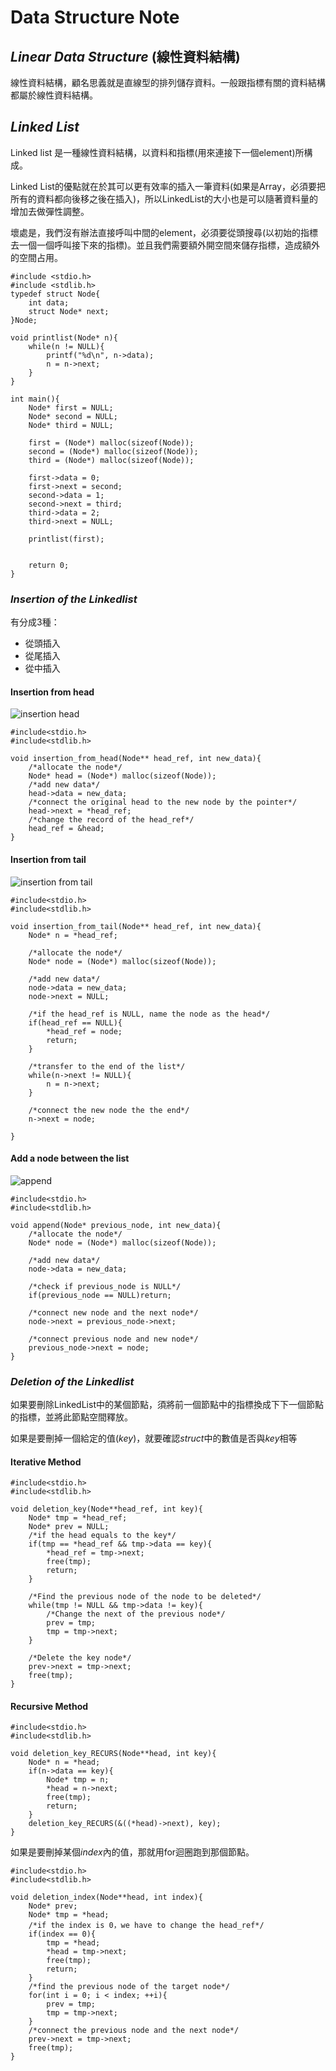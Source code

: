 # Data Structure Note

## $Linear$ $Data$ $Structure$ (線性資料結構)
線性資料結構，顧名思義就是直線型的排列儲存資料。一般跟指標有關的資料結構都屬於線性資料結構。

## $Linked$ $List$
Linked list 是一種線性資料結構，以資料和指標(用來連接下一個element)所構成。

Linked List的優點就在於其可以更有效率的插入一筆資料(如果是Array，必須要把所有的資料都向後移之後在插入)，所以LinkedList的大小也是可以隨著資料量的增加去做彈性調整。

壞處是，我們沒有辦法直接呼叫中間的element，必須要從頭搜尋(以初始的指標去一個一個呼叫接下來的指標)。並且我們需要額外開空間來儲存指標，造成額外的空間占用。

```c=
#include <stdio.h>
#include <stdlib.h>
typedef struct Node{
    int data;
    struct Node* next;
}Node;

void printlist(Node* n){
    while(n != NULL){
        printf("%d\n", n->data);
        n = n->next;
    }
}

int main(){
    Node* first = NULL;
    Node* second = NULL;
    Node* third = NULL;

    first = (Node*) malloc(sizeof(Node));
    second = (Node*) malloc(sizeof(Node));
    third = (Node*) malloc(sizeof(Node));

    first->data = 0;
    first->next = second;
    second->data = 1;
    second->next = third;
    third->data = 2;
    third->next = NULL;

    printlist(first);


    return 0;
}
```
### $Insertion$ $of$ $the$ $Linkedlist$
有分成3種：
* 從頭插入
* 從尾插入
* 從中插入
#### Insertion from head
![insertion head](https://i.imgur.com/0o4P6HT.png)
```c=
#include<stdio.h>
#include<stdlib.h>

void insertion_from_head(Node** head_ref, int new_data){
    /*allocate the node*/
    Node* head = (Node*) malloc(sizeof(Node));
    /*add new data*/
    head->data = new_data;
    /*connect the original head to the new node by the pointer*/
    head->next = *head_ref;
    /*change the record of the head_ref*/
    head_ref = &head;
}

```

#### Insertion from tail
![insertion from tail](https://i.imgur.com/cjkPxVw.png)
```c=
#include<stdio.h>
#include<stdlib.h>

void insertion_from_tail(Node** head_ref, int new_data){
    Node* n = *head_ref;
    
    /*allocate the node*/
    Node* node = (Node*) malloc(sizeof(Node));
    
    /*add new data*/
    node->data = new_data;
    node->next = NULL;
    
    /*if the head_ref is NULL, name the node as the head*/
    if(head_ref == NULL){
        *head_ref = node;
        return;
    }
    
    /*transfer to the end of the list*/
    while(n->next != NULL){
        n = n->next;
    }
    
    /*connect the new node the the end*/
    n->next = node;

}
```
#### Add a node between the list
![append](https://i.imgur.com/0erROTB.png)
```c=
#include<stdio.h>
#include<stdlib.h>

void append(Node* previous_node, int new_data){
    /*allocate the node*/
    Node* node = (Node*) malloc(sizeof(Node));

    /*add new data*/
    node->data = new_data;

    /*check if previous_node is NULL*/
    if(previous_node == NULL)return;

    /*connect new node and the next node*/
    node->next = previous_node->next;

    /*connect previous node and new node*/
    previous_node->next = node;
}

```

### $Deletion$ $of$ $the$ $Linkedlist$
如果要刪除LinkedList中的某個節點，須將前一個節點中的指標換成下下一個節點的指標，並將此節點空間釋放。

如果是要刪掉一個給定的值($key$)，就要確認$struct$中的數值是否與$key$相等

#### Iterative Method
```c=
#include<stdio.h>
#include<stdlib.h>

void deletion_key(Node**head_ref, int key){
    Node* tmp = *head_ref; 
    Node* prev = NULL;
    /*if the head equals to the key*/
    if(tmp == *head_ref && tmp->data == key){
        *head_ref = tmp->next;
        free(tmp);
        return;
    }

    /*Find the previous node of the node to be deleted*/
    while(tmp != NULL && tmp->data != key){
        /*Change the next of the previous node*/
        prev = tmp;
        tmp = tmp->next;
    }
    
    /*Delete the key node*/
    prev->next = tmp->next;
    free(tmp);
}

```

#### Recursive Method
```c=
#include<stdio.h>
#include<stdlib.h>

void deletion_key_RECURS(Node**head, int key){
    Node* n = *head;
    if(n->data == key){
        Node* tmp = n;
        *head = n->next;
        free(tmp);
        return;
    }
    deletion_key_RECURS(&((*head)->next), key);
} 
```

如果是要刪掉某個$index$內的值，那就用for迴圈跑到那個節點。
```c=
#include<stdio.h>
#include<stdlib.h>

void deletion_index(Node**head, int index){
    Node* prev;
    Node* tmp = *head;
    /*if the index is 0，we have to change the head_ref*/
    if(index == 0){
        tmp = *head;
        *head = tmp->next;
        free(tmp);
        return;
    }
    /*find the previous node of the target node*/
    for(int i = 0; i < index; ++i){
        prev = tmp;
        tmp = tmp->next;
    }
    /*connect the previous node and the next node*/
    prev->next = tmp->next;
    free(tmp);
}
```


